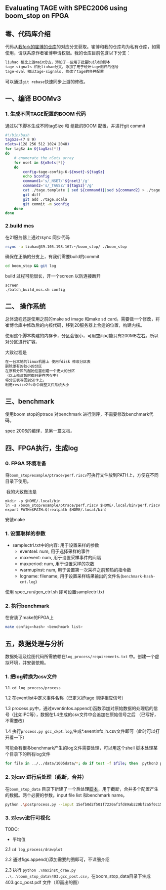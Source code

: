 ## Evaluating TAGE with SPEC2006 using boom_stop on FPGA

## 零、代码库介绍

代码从[我fork的崔博的仓库](https://github.com/HarsonLau/boom_stop)的对应分支获取。崔博和我的仓库均为私有仓库，如需使用，请联系原作者崔博申请权限。我的仓库目前包含以下分支：

```txt
liuhao 相比上游main分支，添加了一些用于批量build的脚本
tage-signals 相比liuhao分支，添加了用于统计tage测评的信号
tage-eval 相比tage-signals, 修改了tage的各种配置
```

可以通过`git rebase`快速同步上游的修改。

## 一、编译 BOOMv3

### 1. 生成不同TAGE配置的BOOM 代码

通过以下脚本生成不同tagSize 和 组数的BOOM 配置，并进行git commit

```bash
#!/bin/bash
tagSzs=(7 8 9)
nSets=(128 256 512 1024 2048)
for tagSz in ${tagSzs[*]}
do
    # enumerate the nSets array
    for nset in ${nSets[*]}
    do
        config=tage-config-6-${nset}-${tagSz}
        echo $config
        command1='s/_NSET/'${nset}'/g'
        command2='s/_TAGSZ/'${tagSz}'/g'
        cat ./tage.template | sed ${command1}|sed ${command2} > ./tage.scala
        git diff
        git add ./tage.scala
        git commit -m $config       
    done
done
```

### 2.build mcs 

在21服务器上通过rsync 同步代码

```bash
rsync -a liuhao@39.105.198.167:~/boom_stop/ ./boom_stop
```
确保在正确的分支上，有我们需要build的commit

```bash
cd boom_stop && git log
```
build 过程可能很长，开一个screen 以防连接断开

```
screen 
./batch_build_mcs.sh config
```

## 二、  操作系统

总体流程还是使用之前的make sd image 和make sd card。需要做一个修改，将崔博仓库中修改后的内核代码，移到20服务器上合适的位置，构建内核。

使用这个脚本构建的内存卡，分区会很小，可用空间可能只有200MB左右。所以对分区进行扩容。

大致过程是

```bash
在一台本地的linux机器上 使用fdisk 修改分区表
删除原有的较小的分区
在原有分区的起始位置创建一个更大的分区
（以上修改暂时都只是在内存中）
将分区表写回到SD卡上。
利用resize2fs命令调整文件系统大小
```

## 三、benchmark

使用boom stop的ptrace 对benchmark 进行测评，不需要修改benchmark代码。

spec 2006的编译，见另一篇文档。

## 四、FPGA执行，生成log

### 0. FPGA 环境准备

​	将`boom_stop/example/ptrace/perf.riscv`可执行文件放到PATH上，方便在不同目录下使用。

​	我的大致做法是	

```shell
mkdir -p $HOME/.local/bin
ln -s /boom_stop/example/ptrace/perf.riscv $HOME/.local/bin/perf.riscv
export PATH=$PATH:$(realpath $HOME/.local/bin)
```

安装make

### 1. 设置取样的参数

- samplectrl.txt中的内容: 用于设置采样的参数
  - eventsel: num, 用于选择采样的事件
  - maxevent: num, 用于设置采样事件的间隔
  - maxperiod: num, 用于设置采样的次数
  - warmupinst: num, 用于设置第一次采样之前预热的指令数
  - logname: filename, 用于设置采样结果输出的文件名(`benchmark-hash-cnt.log`)

使用 spec_run/gen_ctrl.sh 即可设置samplectrl.txt

### 2. 执行benchmark

在安装了make的FPGA上
```bash
make config=<hash> <benchmark list> 
```


## 五，数据处理与分析

数据处理及绘图代码所需依赖在`log_process/requirements.txt` 中。创建一个虚拟环境，并安装依赖。

###  1. 把log转换为csv文件

1.1. `cd log_process/process`

1.2 在eventlist中定义事件名称（已定义好tage 测评相应信号）

1.3 process.py中，通过eventinfos.append()函数添加对原始数据的处理后的信号（比如IPC等），数据在1.4生成的csv文件中会追加在原始信号之后 （已写好，不需要改）

1.4 执行`process.py gcc_ckpt.log`,生成*.eventinfo_h.csv文件即可（此时可以打开看一下）

可能会有很多benchmark产生的log文件需要处理，可以用这个shell 脚本处理某个目录下的所有log文件

```bash
for file in ../../data/1005data/*; do if test -f $file; then  python3 process.py $file; fi; done
```


### 2. 对csv 进行后处理（截断，合并）
在`boom_stop_data` 目录下新建了一个后处理[脚本](https://gist.github.com/HarsonLau/cd89edec765a348929d333f7f02f3ff2)，用于截断，合并多个配置产生的数据。两个必要的参数，input file list 和benchmark name。

```bash
python .\postprocess.py --input 15efb0d2f501f7220af1fd89ab220bf2a5f0c15d-2_eventinfo_h.csv 74b62fec3c350cbb9a5c424037d4f5ddda7387c2-0_eventinfo_h.csv   --benchmark 403.gcc
```

### 3. 对csv进行可视化

TODO:

  -  平均值

2.1 `cd log_process/drawplot`

2.2 通过figs.append()添加需要的图即可，不详细介绍

2.3 执行 `python .\maxinst_draw.py ..\..\boom_stop_data\403.gcc_post.csv`，在boom_stop_data目录下生成403.gcc_post.pdf 文件（即画出的图）
